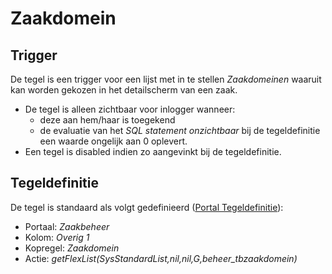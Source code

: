 # Zaakdomein

## Trigger

De tegel is een trigger voor een lijst met in te stellen *Zaakdomeinen* waaruit kan worden gekozen in het detailscherm van een zaak.

* De tegel is alleen zichtbaar voor inlogger wanneer:
  * deze aan hem/haar is toegekend
  * de evaluatie van het *SQL statement onzichtbaar* bij de tegeldefinitie een waarde ongelijk aan 0 oplevert.
* Een tegel is disabled indien zo aangevinkt bij de tegeldefinitie.

## Tegeldefinitie

De tegel is standaard als volgt gedefinieerd ([Portal Tegeldefinitie](/docs/instellen_inrichten/portaldefinitie/portal_tegel.md)):

* Portaal: *Zaakbeheer*
* Kolom: *Overig 1*
* Kopregel: *Zaakdomein*
* Actie: *getFlexList(SysStandardList,nil,nil,G,beheer_tbzaakdomein)*

